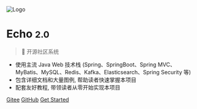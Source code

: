 ![Logo](https://gitee.com/veal98/images/raw/master/img/20210211175136.png)

# Echo <small>2.0</small>

> 🦄 开源社区系统

- 使用主流 Java Web 技术栈 (Spring、SpringBoot、Spring MVC、MyBatis、MySQL、Redis、Kafka、Elasticsearch、Spring Security 等) 
- 包含详细文档和大量图例, 帮助读者快速掌握本项目
- 配套友好教程, 带领读者从零开始实现本项目

[Gitee](https://gitee.com/veal98/Echo)
[GitHub](https://github.com/Veal98/Echo)
[Get Started](#📚-项目简介)